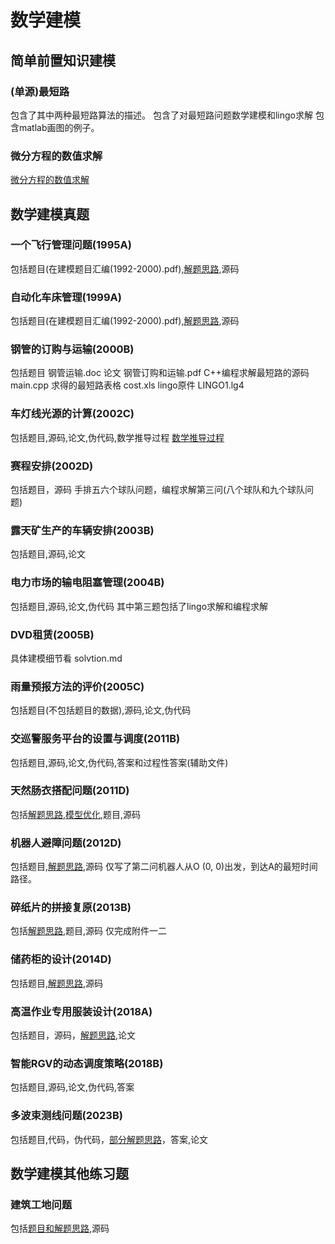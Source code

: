 # 数学建模

## 简单前置知识建模
### (单源)最短路
包含了其中两种最短路算法的描述。
包含了对最短路问题数学建模和lingo求解
包含matlab画图的例子。
### 微分方程的数值求解
[微分方程的数值求解 ](http://t.csdnimg.cn/f0BOy)
## 数学建模真题

### 一个飞行管理问题(1995A)
包括题目(在建模题目汇编(1992-2000).pdf),[解题思路](http://t.csdnimg.cn/YKoUC),源码
### 自动化车床管理(1999A)
包括题目(在建模题目汇编(1992-2000).pdf),[解题思路](http://t.csdnimg.cn/CmzGJ),源码
### 钢管的订购与运输(2000B)
包括题目 钢管运输.doc
论文 钢管订购和运输.pdf
C++编程求解最短路的源码 main.cpp
求得的最短路表格 cost.xls
lingo原件 LINGO1.lg4

### 车灯线光源的计算(2002C)
包括题目,源码,论文,伪代码,数学推导过程
[数学推导过程 ](http://t.csdnimg.cn/DNIr6)
### 赛程安排(2002D)
包括题目，源码
手排五六个球队问题，编程求解第三问(八个球队和九个球队问题)
### 露天矿生产的车辆安排(2003B)
包括题目,源码,论文
### 电力市场的输电阻塞管理(2004B)
包括题目,源码,论文,伪代码
其中第三题包括了lingo求解和编程求解
### DVD租赁(2005B)
具体建模细节看 solvtion.md
### 雨量预报方法的评价(2005C)
包括题目(不包括题目的数据),源码,论文,伪代码
### 交巡警服务平台的设置与调度(2011B)
包括题目,源码,论文,伪代码,答案和过程性答案(辅助文件)
### 天然肠衣搭配问题(2011D)
包括[解题思路](http://t.csdnimg.cn/h7cdP),[模型优化](http://t.csdnimg.cn/GJ77G),题目,源码
### 机器人避障问题(2012D)
包括题目,[解题思路](http://t.csdnimg.cn/pBRAL),源码
仅写了第二问机器人从O (0, 0)出发，到达A的最短时间路径。
### 碎纸片的拼接复原(2013B)
包括[解题思路](http://t.csdnimg.cn/7BCK2),题目,源码
仅完成附件一二
### 储药柜的设计(2014D)
包括题目,[解题思路](http://t.csdnimg.cn/SVAAj),源码
### 高温作业专用服装设计(2018A)
包括题目，源码，[解题思路](http://t.csdnimg.cn/K4YAG),论文
### 智能RGV的动态调度策略(2018B)
包括题目,源码,论文,伪代码,答案
### 多波束测线问题(2023B)
包括题目,代码，伪代码，[部分解题思路](http://t.csdnimg.cn/4Y2jy)，答案,论文

## 数学建模其他练习题
### 建筑工地问题
包括[题目和解题思路](http://t.csdnimg.cn/03cZX),源码